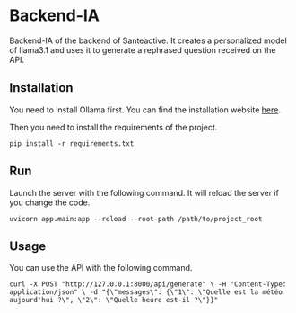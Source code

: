 # Backend-IA

Backend-IA of the backend of Santeactive.
It creates a personalized model of llama3.1 and uses it to generate a rephrased question received on the API.

## Installation

You need to install Ollama first. You can find the installation website [here](https://ollama.com/download).

Then you need to install the requirements of the project.

``` pip install -r requirements.txt ```

## Run

Launch the server with the following command. It will reload the server if you change the code.

``` uvicorn app.main:app --reload --root-path /path/to/project_root ```

## Usage

You can use the API with the following command.

```curl -X POST "http://127.0.0.1:8000/api/generate" \ -H "Content-Type: application/json" \ -d "{\"messages\": {\"1\": \"Quelle est la météo aujourd'hui ?\", \"2\": \"Quelle heure est-il ?\"}}"```